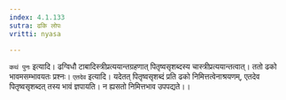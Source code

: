 ```yaml
---
index: 4.1.133
sutra: ढकि लोपः
vritti: nyasa

---
```

`कथं पुनः` इत्यादि। ढग्विधौ टाबादिस्त्रीप्रत्ययान्तग्रहणात् पितृष्वसृशब्दस्य चास्त्रीप्रत्ययान्तत्वात्। ततो ढको भावमसम्भावयतः प्रश्नः। `एतदेव` इत्यादि। यदेतत् पितृष्वसृशब्दं प्रति ढको निमित्तत्वेनाश्रयणम्, एतदेव पितृष्वसृशब्दत् तस्य भावं ज्ञपायति। न ह्यसतो निमित्तभाव उपपद्यते।।